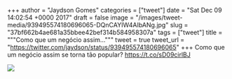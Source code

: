 
+++
author = "Jaydson Gomes"
categories = ["tweet"]
date = "Sat Dec 09 14:02:54 +0000 2017"
draft = false
image = "/images/tweet-media/939495574180696065-DQnCAYIW4AIbANg.jpg"
slug = "37bf662b4ae681a35bbee42bef314b584958307a"
tags = ["tweet"]
title = """Como que um negócio assim..."""
tweet = true
tweet_url = "https://twitter.com/jaydson/status/939495574180696065"
+++
Como que um negócio assim se torna tão popular? https://t.co/sD09cirlBJ

![](/images/tweet-media/939495574180696065-DQnCAYIW4AIbANg.jpg)